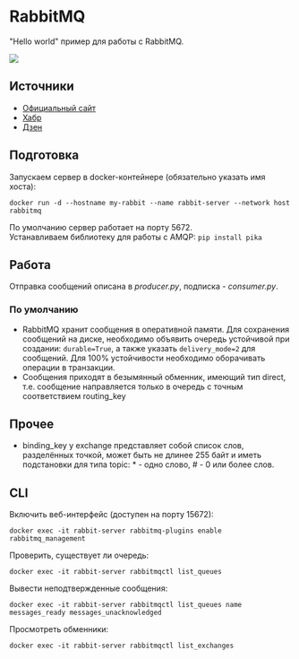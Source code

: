 # RabbitMQ
"Hello world" пример для работы с RabbitMQ.  
  
![](https://avatars.mds.yandex.net/get-zen_doc/1591747/pub_5e00562d1e8e3f00b0e56b24_5e0059d6b477bf00af3fd8d9/scale_1200)

## Источники
- [Официальный сайт](https://www.rabbitmq.com/getstarted.html)
- [Хабр](https://habr.com/ru/post/149694/)
- [Дзен](https://zen.yandex.ru/media/id/5de8a5395d636200b075e410/amqp-na-primere-rabbitmq-kak-je-gotovit-krolika-5e00562d1e8e3f00b0e56b24)

## Подготовка
Запускаем сервер в docker-контейнере (обязательно указать имя хоста):
```
docker run -d --hostname my-rabbit --name rabbit-server --network host rabbitmq
```
По умолчанию сервер работает на порту 5672.  
Устанавливаем библиотеку для работы с AMQP: `pip install pika`  

## Работа
Отправка сообщений описана в *producer.py*, подписка - *consumer.py*.

### По умолчанию
- RabbitMQ хранит сообщения в оперативной памяти. Для сохранения сообщений на диске, необходимо объявить 
очередь устойчивой при создании: `durable=True`, а также указать `delivery_mode=2` для сообщений. 
Для 100% устойчивости необходимо оборачивать операции в транзакции.
- Сообщения приходят в безымянный обменник, имеющий тип direct, т.е. сообщение направляется только в очередь
 с точным соответствием routing_key

## Прочее
- binding_key у exchange представляет собой список слов, разделённых точкой, может быть не длинее 255 байт и
иметь подстановки для типа topic: * - одно слово, \# - 0 или более слов. 

## CLI
Включить веб-интерфейс (доступен на порту 15672):
```
docker exec -it rabbit-server rabbitmq-plugins enable rabbitmq_management
```
Проверить, существует ли очередь:
```
docker exec -it rabbit-server rabbitmqctl list_queues
```
Вывести неподтвержденные сообщения:
```
docker exec -it rabbit-server rabbitmqctl list_queues name messages_ready messages_unacknowledged
```
Просмотреть обменники:
```
docker exec -it rabbit-server rabbitmqctl list_exchanges
```